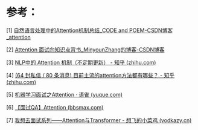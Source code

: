 

# 参考：

[1] [自然语言处理中的Attention机制总结_CODE and POEM-CSDN博客_attention](https://blog.csdn.net/hahajinbu/article/details/81940355)

[2] [Attention 面试向知识点背书_MinyounZhang的博客-CSDN博客](https://blog.csdn.net/MinyounZhang/article/details/108370623)

[3] [NLP中的 Attention 机制（不定期更新） - 知乎 (zhihu.com)](https://zhuanlan.zhihu.com/p/59698165)

[4] [(64 封私信 / 80 条消息) 目前主流的attention方法都有哪些？ - 知乎 (zhihu.com)](https://www.zhihu.com/question/68482809)

[5] [机器学习面试之Attention · 语雀 (yuque.com)](https://www.yuque.com/liwenju/kadtqt/ulavrv)

[6] [【面试QA】Attention (bbsmax.com)](https://www.bbsmax.com/A/RnJWyoLvdq/)

[7] [我想去面试系列——Attention与Transformer - 想飞的小菜鸡 (vodkazy.cn)](https://vodkazy.cn/2020/10/29/我想去面试系列——Attention与Transformer/)